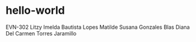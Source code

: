 # hello-world
EVN-302
Litzy Imelda Bautista Lopes
Matilde Susana Gonzales Blas
Diana Del Carmen Torres Jaramillo
